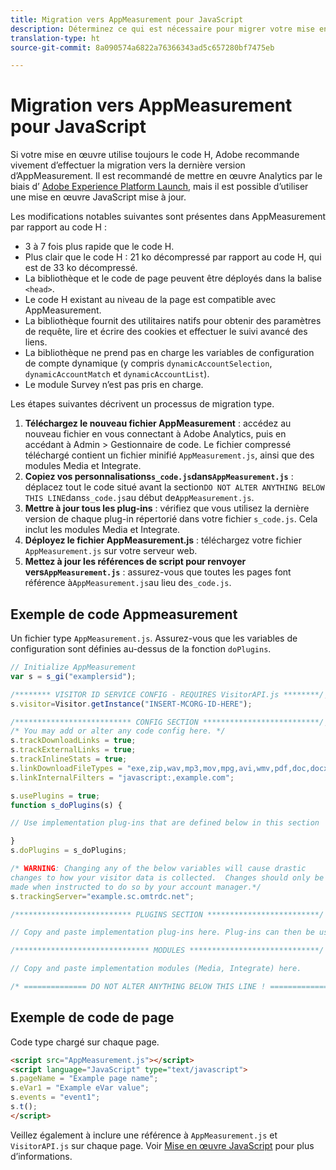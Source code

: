 ```yaml
---
title: Migration vers AppMeasurement pour JavaScript
description: Déterminez ce qui est nécessaire pour migrer votre mise en œuvre hors du code H.
translation-type: ht
source-git-commit: 8a090574a6822a76366343ad5c657280bf7475eb

---
```



# Migration vers AppMeasurement pour JavaScript

Si votre mise en œuvre utilise toujours le code H, Adobe recommande vivement d’effectuer la migration vers la dernière version d’AppMeasurement. Il est recommandé de mettre en œuvre Analytics par le biais d’ [Adobe Experience Platform Launch](../launch/overview.md), mais il est possible d’utiliser une mise en œuvre JavaScript mise à jour.

Les modifications notables suivantes sont présentes dans AppMeasurement par rapport au code H :

* 3 à 7 fois plus rapide que le code H.
* Plus clair que le code H : 21 ko décompressé par rapport au code H, qui est de 33 ko décompressé.
* La bibliothèque et le code de page peuvent être déployés dans la balise `<head>`.
* Le code H existant au niveau de la page est compatible avec AppMeasurement.
* La bibliothèque fournit des utilitaires natifs pour obtenir des paramètres de requête, lire et écrire des cookies et effectuer le suivi avancé des liens.
* La bibliothèque ne prend pas en charge les variables de configuration de compte dynamique (y compris `dynamicAccountSelection`, `dynamicAccountMatch` et `dynamicAccountList`).
* Le module Survey n’est pas pris en charge.

Les étapes suivantes décrivent un processus de migration type.

1. **Téléchargez le nouveau fichier AppMeasurement** : accédez au nouveau fichier en vous connectant à Adobe Analytics, puis en accédant à Admin > Gestionnaire de code. Le fichier compressé téléchargé contient un fichier minifié `AppMeasurement.js`, ainsi que des modules Media et Integrate.
1. **Copiez vos personnalisations`s_code.js`dans`AppMeasurement.js`** : déplacez tout le code situé avant la section`DO NOT ALTER ANYTHING BELOW THIS LINE`dans`s_code.js`au début de`AppMeasurement.js`.
1. **Mettre à jour tous les plug-ins** : vérifiez que vous utilisez la dernière version de chaque plug-in répertorié dans votre fichier `s_code.js`. Cela inclut les modules Media et Integrate.
1. **Déployez le fichier AppMeasurement.js** : téléchargez votre fichier `AppMeasurement.js` sur votre serveur web.
1. **Mettez à jour les références de script pour renvoyer vers`AppMeasurement.js`** : assurez-vous que toutes les pages font référence à`AppMeasurement.js`au lieu de`s_code.js`.

## Exemple de code Appmeasurement

Un fichier type `AppMeasurement.js`. Assurez-vous que les variables de configuration sont définies au-dessus de la fonction `doPlugins`.

```js
// Initialize AppMeasurement
var s = s_gi("examplersid");

/******** VISITOR ID SERVICE CONFIG - REQUIRES VisitorAPI.js ********/;
s.visitor=Visitor.getInstance("INSERT-MCORG-ID-HERE");

/************************** CONFIG SECTION **************************/;
/* You may add or alter any code config here. */
s.trackDownloadLinks = true;
s.trackExternalLinks = true;
s.trackInlineStats = true;
s.linkDownloadFileTypes = "exe,zip,wav,mp3,mov,mpg,avi,wmv,pdf,doc,docx,xls,xlsx,ppt,pptx";
s.linkInternalFilters = "javascript:,example.com";

s.usePlugins = true;
function s_doPlugins(s) {

// Use implementation plug-ins that are defined below in this section

}
s.doPlugins = s_doPlugins;

/* WARNING: Changing any of the below variables will cause drastic
changes to how your visitor data is collected.  Changes should only be
made when instructed to do so by your account manager.*/
s.trackingServer="example.sc.omtrdc.net";

/************************** PLUGINS SECTION *************************/

// Copy and paste implementation plug-ins here. Plug-ins can then be used in the s_doPlugins(s) function above

/****************************** MODULES *****************************/

// Copy and paste implementation modules (Media, Integrate) here.

/* ============== DO NOT ALTER ANYTHING BELOW THIS LINE ! ===============  */
```

## Exemple de code de page

Code type chargé sur chaque page.

```html
<script src="AppMeasurement.js"></script>
<script language="JavaScript" type="text/javascript">
s.pageName = "Example page name";
s.eVar1 = "Example eVar value";
s.events = "event1";
s.t();
</script>
```

Veillez également à inclure une référence à `AppMeasurement.js` et `VisitorAPI.js` sur chaque page. Voir [Mise en œuvre JavaScript](/help/implement/js/overview.md) pour plus d’informations.
